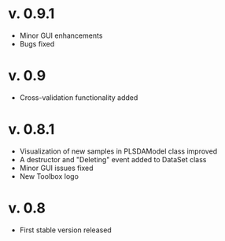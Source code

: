 v. 0.9.1
========
* Minor GUI enhancements
* Bugs fixed

v. 0.9
========
* Cross-validation functionality added

v. 0.8.1
========
* Visualization of new samples in PLSDAModel class improved
* A destructor and "Deleting" event added to DataSet class
* Minor GUI issues fixed
* New Toolbox logo

v. 0.8
========
* First stable version released